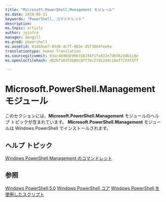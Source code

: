 ```yaml
---
title: "Microsoft.PowerShell.Management モジュール"
ms.date: 2016-05-11
keywords: "PowerShell, コマンドレット"
description: 
ms.topic: article
author: jpjofre
manager: dongill
ms.prod: powershell
ms.assetid: 03d69ab7-89d8-4cff-863e-d5f3864fee5a
translationtype: Human Translation
ms.sourcegitcommit: 03ac4b90d299b316194f1fa932e7dbf62d4b1c8e
ms.openlocfilehash: d62bf183f2b80c8ff7bc279124dc10ef72fdf5ff

---
```


# Microsoft.PowerShell.Management モジュール
このセクションには、**Microsoft.PowerShell.Management** モジュールのヘルプ トピックが含まれています。 **Microsoft.PowerShell.Management** モジュールは Windows PowerShell でインストールされます。

## ヘルプ トピック
[Windows PowerShell Management のコマンドレット](http://go.microsoft.com/fwlink/?LinkID=245862)

## 参照
[Windows PowerShell 5.0](Windows-PowerShell-5.0.md)
[Windows PowerShell コア](https://technet.microsoft.com/en-us/library/4b75f1e4-f327-48f3-92ab-bf5435094d41)
[Windows PowerShell を使用したスクリプト](../../getting-started/fundamental/Scripting-with-Windows-PowerShell.md)




<!--HONumber=Aug16_HO3-->



